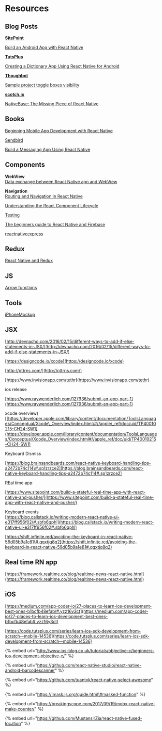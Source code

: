 # Resources

## **Blog Posts**

[**SitePoint**](https://www.sitepoint.com/)

[Build an Android App with React Native](https://www.sitepoint.com/build-android-app-react-native/)

[**TutsPlus**](http://code.tutsplus.com/)

[Creating a Dictionary App Using React Native for Android](http://code.tutsplus.com/tutorials/creating-a-dictionary-app-using-react-native-for-android--cms-24969)

[**Thoughbot**](https://thoughtbot.com)

[Sample project toggle boxes visibility](https://thoughtbot.com/upcase/videos/react-native)

[**scotch.io**](https://scotch.io/)

[NativeBase: The Missing Piece of React Native​](https://scotch.io/tutorials/nativebase-the-missing-piece-of-react-native%E2%80%8B)

## **Books**

[Beginning Mobile App Development with React Native](http://beginning-mobile-app-development-with-react-native.com/)

[Sendbird](http://blog.sendbird.com/)

[Build a Messaging App Using React Native](http://blog.sendbird.com/tutorial-build-a-messaging-app-using-react-native/)

## **Components**

**WebView**  
[Data exchange between React Native app and WebView](http://blog.bigbinary.com/2016/05/25/send-receive-data-between-react-native-and-webview.html)

**Navigation**  
[Routing and Navigation in React Native](https://blog.getexponent.com/routing-and-navigation-in-react-native-6b27bee39603#.be0nt1f19)

[Understanding the React Component Lifecycle](http://busypeoples.github.io/post/react-component-lifecycle/)

[Testing](http://jaketrent.com/post/test-react-componentwillreceiveprops/)

[The beginners guide to React Native and Firebase](https://firebase.googleblog.com/2016/01/the-beginners-guide-to-react-native-and_84.html)

[reactnativeexpress](http://www.reactnativeexpress.com/)

## **Redux**

[React Native and Redux](https://marconijr.com/post/react-native-and-redux/)

## **JS**

[Arrow functions](http://exploringjs.com/es6/ch_arrow-functions.html)

## **Tools**

[iPhoneMockup](http://iphonemockup.lkmc.ch/)

## **JSX**

[http://devnacho.com/2016/02/15/different-ways-to-add-if-else-statements-in-JSX/](http://devnacho.com/2016/02/15/different-ways-to-add-if-else-statements-in-JSX/)

[https://designcode.io/xcode](https://designcode.io/xcode)

[http://pttrns.com/](http://pttrns.com/)

[https://www.invisionapp.com/tethr](https://www.invisionapp.com/tethr)

ios release

[https://www.raywenderlich.com/127936/submit-an-app-part-1](https://www.raywenderlich.com/127936/submit-an-app-part-1)

xcode overview\) \[[https://developer.apple.com/library/content/documentation/ToolsLanguages/Conceptual/Xcode\_Overview/index.html\#//apple\_ref/doc/uid/TP40010215-CH24-SW1](https://developer.apple.com/library/content/documentation/ToolsLanguages/Conceptual/Xcode_Overview/index.html#//apple_ref/doc/uid/TP40010215-CH24-SW1)

Keyboard Dismiss

[https://blog.brainsandbeards.com/react-native-keyboard-handling-tips-a2472b74c114\#.sp1zrzce2](https://blog.brainsandbeards.com/react-native-keyboard-handling-tips-a2472b74c114#.sp1zrzce2)

REal time app

[https://www.sitepoint.com/build-a-stateful-real-time-app-with-react-native-and-pusher/](https://www.sitepoint.com/build-a-stateful-real-time-app-with-react-native-and-pusher/)

Keyboard events  
[https://blog.callstack.io/writing-modern-react-native-ui-e317ff956f02\#.sbfo6qphl](https://blog.callstack.io/writing-modern-react-native-ui-e317ff956f02#.sbfo6qphl)

[https://shift.infinite.red/avoiding-the-keyboard-in-react-native-56d05b9a1e81\#.qqxtjq8q2](https://shift.infinite.red/avoiding-the-keyboard-in-react-native-56d05b9a1e81#.qqxtjq8q2)

## **Real time RN app**

[https://framework.realtime.co/blog/realtime-news-react-native.html](https://framework.realtime.co/blog/realtime-news-react-native.html)

## iOS

[https://medium.com/app-coder-io/27-places-to-learn-ios-development-best-ones-b1bcfb48efab\#.yzz16y3ct](https://medium.com/app-coder-io/27-places-to-learn-ios-development-best-ones-b1bcfb48efab#.yzz16y3ct)

[https://code.tutsplus.com/series/learn-ios-sdk-development-from-scratch--mobile-14536](https://code.tutsplus.com/series/learn-ios-sdk-development-from-scratch--mobile-14536)

{% embed url="http://www.ios-blog.co.uk/tutorials/objective-c/beginners-ios-development-objective-c/" %}



{% embed url="https://github.com/react-native-studio/react-native-android-barcodescanner" %}

{% embed url="https://github.com/tuantvk/react-native-select-awesome" %}

{% embed url="https://imask.js.org/guide.html\#masked-function" %}

{% embed url="https://breakingscope.com/2017/09/19/mobx-react-native-make-counter/" %}

{% embed url="https://github.com/MustansirZia/react-native-fused-location" %}



